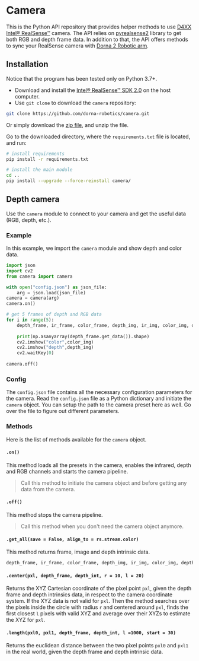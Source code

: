 # Camera 
This is the Python API repository that provides helper methods to use [D4XX Intel® RealSense™][realsense] camera. The API relies on [pyrealsense2][pyrealsense] library to get both RGB and depth frame data. In addition to that, the API offers methods to sync your RealSense camera with [Dorna 2 Robotic arm][dorna].


## Installation
Notice that the program has been tested only on Python 3.7+.
- Download and install the [Intel® RealSense™ SDK 2.0](https://www.intelrealsense.com/sdk-2/) on the host computer.
- Use `git clone` to download the `camera` repository:  
```bash
git clone https://github.com/dorna-robotics/camera.git
```
Or simply download the [zip file](https://github.com/dorna-robotics/camera/archive/master.zip), and unzip the file.  

Go to the downloaded directory, where the `requirements.txt` file is located, and run:
```bash
# install requirements
pip install -r requirements.txt

# install the main module
cd ..
pip install --upgrade --force-reinstall camera/
```

## Depth camera
Use the `camera` module to connect to your camera and get the useful data (RGB, depth, etc.).

### Example
In this example, we import the `camera` module and show depth and color data.
``` python
import json
import cv2
from camera import camera

with open("config.json") as json_file:
    arg = json.load(json_file)
camera = camera(arg)
camera.on()

# get 5 frames of depth and RGB data
for i in range(5):
    depth_frame, ir_frame, color_frame, depth_img, ir_img, color_img, depth_int = camera.get_all()
    
    print(np.asanyarray(depth_frame.get_data()).shape)   
    cv2.imshow("color",color_img) 
    cv2.imshow("depth",depth_img)
    cv2.waitKey(0)             
    
camera.off()
```  
### Config
The `config.json` file contains all the necessary configuration parameters for the camera. Read the `config.json` file as a Python dictionary and initiate the `camera` object. You can setup the path to the camera preset here as well. Go over the file to figure out different parameters.

### Methods
Here is the list of methods available for the `camera` object.

#### `.on()`
This method loads all the presets in the camera, enables the infrared, depth and RGB channels and starts the camera pipeline. 
> Call this method to initiate the camera object and before getting any data from the camera. 

#### `.off()`  
This method stops the camera pipeline. 
> Call this method when you don't need the camera object anymore.

#### `.get_all(save = False, align_to = rs.stream.color)`
This method returns frame, image and depth intrinsic data. 
```python
depth_frame, ir_frame, color_frame, depth_img, ir_img, color_img, depth_int = camera.get_all()
```

#### `.center(pxl, depth_frame, depth_int, r = 10, l = 20)`
Returns the XYZ Cartesian coordinate of the pixel point `pxl`, given the depth frame and depth intrinsics data, in respect to the camera coordinate system. If the XYZ data is not valid for `pxl`. Then the method searches over the pixels inside the circle with radius `r`  and centered around `pxl`, finds the first closest `l` pixels with valid XYZ and average over their XYZs to estimate the XYZ for `pxl`. 

#### `.length(pxl0, pxl1, depth_frame, depth_int, l =1000, start = 30)`
Returns the euclidean distance between the two pixel points `pxl0` and `pxl1` in the real world, given the depth frame and depth intrinsic data.

[dorna]: https://dorna.ai
[realsense]: https://www.intelrealsense.com
[pyrealsense]: https://github.com/IntelRealSense/librealsense